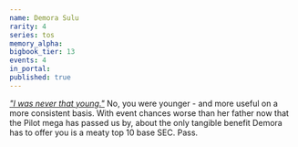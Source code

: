 ```yaml
---
name: Demora Sulu
rarity: 4
series: tos
memory_alpha:
bigbook_tier: 13
events: 4
in_portal:
published: true
---
```


[_"I was never that young."_](https://www.youtube.com/watch?v=4GbKUVK_Ct0) No, you were younger - and more useful on a more consistent basis. With event chances worse than her father now that the Pilot mega has passed us by, about the only tangible benefit Demora has to offer you is a meaty top 10 base SEC. Pass.
